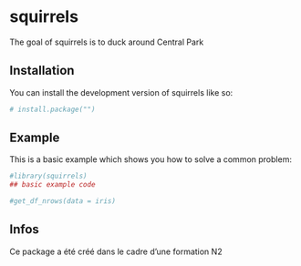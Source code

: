 
<!-- README.md is generated from README.Rmd. Please edit that file -->

# squirrels

<!-- badges: start -->
<!-- badges: end -->

The goal of squirrels is to duck around Central Park

## Installation

You can install the development version of squirrels like so:

``` r
# install.package("")
```

## Example

This is a basic example which shows you how to solve a common problem:

``` r
#library(squirrels)
## basic example code
```

``` r
#get_df_nrows(data = iris)
```

## Infos

Ce package a été créé dans le cadre d’une formation N2
